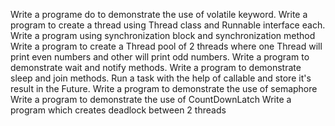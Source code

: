  Write a programe do to demonstrate the use of volatile keyword.
Write a program to create a thread using Thread class and Runnable interface each.
Write a program using synchronization block and synchronization method
Write a program to create a Thread pool of 2 threads where one Thread will print even numbers and other will print odd numbers.
Write a program to demonstrate wait and notify methods.
Write a program to demonstrate sleep and join methods.
Run a task with the help of callable and store it's result in the Future.
Write a program to demonstrate the use of semaphore
Write a program to demonstrate the use of CountDownLatch
Write a program which creates deadlock between 2 threads
